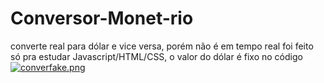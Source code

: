 # Conversor-Monet-rio
converte real para dólar e vice versa, porém não é em tempo real foi feito só pra estudar Javascript/HTML/CSS, o valor do dólar é fixo no código
[![converfake.png](https://i.postimg.cc/0yrCV74q/converfake.png)](https://postimg.cc/k2384R9j)
